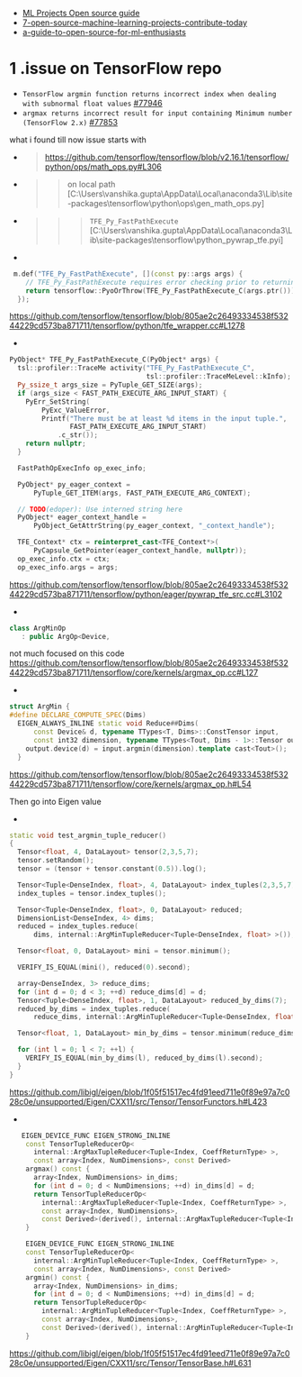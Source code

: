 
- [ML Projects Open source guide](https://keymakr.com/blog/contribute-to-open-source-machine-learning-projects/)
- [7-open-source-machine-learning-projects-contribute-today](https://machinelearningmastery.com/7-open-source-machine-learning-projects-contribute-today/)
- [a-guide-to-open-source-for-ml-enthusiasts](https://dscunilag.medium.com/a-guide-to-open-source-for-ml-enthusiasts-a824d69a15b4#9a61)

# 1 .issue on TensorFlow repo
- `TensorFlow argmin function returns incorrect index when dealing with subnormal float values` [#77946](https://github.com/tensorflow/tensorflow/issues/77946)
- `argmax returns incorrect result for input containing Minimum number (TensorFlow 2.x)`  [#77853](https://github.com/tensorflow/tensorflow/issues/77853)

what i found till now issue starts with

- > https://github.com/tensorflow/tensorflow/blob/v2.16.1/tensorflow/python/ops/math_ops.py#L306
- >>   on local path [C:\Users\vanshika.gupta\AppData\Local\anaconda3\Lib\site-packages\tensorflow\python\ops\gen_math_ops.py]
- >>> ``TFE_Py_FastPathExecute `` [C:\Users\vanshika.gupta\AppData\Local\anaconda3\Lib\site-packages\tensorflow\python\_pywrap_tfe.pyi]
- >>>> 
```cpp
 m.def("TFE_Py_FastPathExecute", [](const py::args args) {
    // TFE_Py_FastPathExecute requires error checking prior to returning.
    return tensorflow::PyoOrThrow(TFE_Py_FastPathExecute_C(args.ptr()));
  });
```
https://github.com/tensorflow/tensorflow/blob/805ae2c26493334538f53244229cd573ba871711/tensorflow/python/tfe_wrapper.cc#L1278 
- >>>>
```cpp
PyObject* TFE_Py_FastPathExecute_C(PyObject* args) {
  tsl::profiler::TraceMe activity("TFE_Py_FastPathExecute_C",
                                  tsl::profiler::TraceMeLevel::kInfo);
  Py_ssize_t args_size = PyTuple_GET_SIZE(args);
  if (args_size < FAST_PATH_EXECUTE_ARG_INPUT_START) {
    PyErr_SetString(
        PyExc_ValueError,
        Printf("There must be at least %d items in the input tuple.",
               FAST_PATH_EXECUTE_ARG_INPUT_START)
            .c_str());
    return nullptr;
  }

  FastPathOpExecInfo op_exec_info;

  PyObject* py_eager_context =
      PyTuple_GET_ITEM(args, FAST_PATH_EXECUTE_ARG_CONTEXT);

  // TODO(edoper): Use interned string here
  PyObject* eager_context_handle =
      PyObject_GetAttrString(py_eager_context, "_context_handle");

  TFE_Context* ctx = reinterpret_cast<TFE_Context*>(
      PyCapsule_GetPointer(eager_context_handle, nullptr));
  op_exec_info.ctx = ctx;
  op_exec_info.args = args;

```
https://github.com/tensorflow/tensorflow/blob/805ae2c26493334538f53244229cd573ba871711/tensorflow/python/eager/pywrap_tfe_src.cc#L3102
-  >>>>> 

 ```cpp
 class ArgMinOp
    : public ArgOp<Device,
```
not much focused on this code
 https://github.com/tensorflow/tensorflow/blob/805ae2c26493334538f53244229cd573ba871711/tensorflow/core/kernels/argmax_op.cc#L127
 
- >>>>>
```cpp
struct ArgMin {
#define DECLARE_COMPUTE_SPEC(Dims)                                             \
  EIGEN_ALWAYS_INLINE static void Reduce##Dims(                                \
      const Device& d, typename TTypes<T, Dims>::ConstTensor input,            \
      const int32 dimension, typename TTypes<Tout, Dims - 1>::Tensor output) { \
    output.device(d) = input.argmin(dimension).template cast<Tout>();          \
  }

```
https://github.com/tensorflow/tensorflow/blob/805ae2c26493334538f53244229cd573ba871711/tensorflow/core/kernels/argmax_op.h#L54


Then go into Eigen value
- > 
```cpp
static void test_argmin_tuple_reducer()
{
  Tensor<float, 4, DataLayout> tensor(2,3,5,7);
  tensor.setRandom();
  tensor = (tensor + tensor.constant(0.5)).log();

  Tensor<Tuple<DenseIndex, float>, 4, DataLayout> index_tuples(2,3,5,7);
  index_tuples = tensor.index_tuples();

  Tensor<Tuple<DenseIndex, float>, 0, DataLayout> reduced;
  DimensionList<DenseIndex, 4> dims;
  reduced = index_tuples.reduce(
      dims, internal::ArgMinTupleReducer<Tuple<DenseIndex, float> >());

  Tensor<float, 0, DataLayout> mini = tensor.minimum();

  VERIFY_IS_EQUAL(mini(), reduced(0).second);

  array<DenseIndex, 3> reduce_dims;
  for (int d = 0; d < 3; ++d) reduce_dims[d] = d;
  Tensor<Tuple<DenseIndex, float>, 1, DataLayout> reduced_by_dims(7);
  reduced_by_dims = index_tuples.reduce(
      reduce_dims, internal::ArgMinTupleReducer<Tuple<DenseIndex, float> >());

  Tensor<float, 1, DataLayout> min_by_dims = tensor.minimum(reduce_dims);

  for (int l = 0; l < 7; ++l) {
    VERIFY_IS_EQUAL(min_by_dims(l), reduced_by_dims(l).second);
  }
}
```
https://github.com/libigl/eigen/blob/1f05f51517ec4fd91eed711e0f89e97a7c028c0e/unsupported/Eigen/CXX11/src/Tensor/TensorFunctors.h#L423

- >>
```cpp
   EIGEN_DEVICE_FUNC EIGEN_STRONG_INLINE
    const TensorTupleReducerOp<
      internal::ArgMaxTupleReducer<Tuple<Index, CoeffReturnType> >,
      const array<Index, NumDimensions>, const Derived>
    argmax() const {
      array<Index, NumDimensions> in_dims;
      for (int d = 0; d < NumDimensions; ++d) in_dims[d] = d;
      return TensorTupleReducerOp<
        internal::ArgMaxTupleReducer<Tuple<Index, CoeffReturnType> >,
        const array<Index, NumDimensions>,
        const Derived>(derived(), internal::ArgMaxTupleReducer<Tuple<Index, CoeffReturnType> >(), -1, in_dims);
    }

    EIGEN_DEVICE_FUNC EIGEN_STRONG_INLINE
    const TensorTupleReducerOp<
      internal::ArgMinTupleReducer<Tuple<Index, CoeffReturnType> >,
      const array<Index, NumDimensions>, const Derived>
    argmin() const {
      array<Index, NumDimensions> in_dims;
      for (int d = 0; d < NumDimensions; ++d) in_dims[d] = d;
      return TensorTupleReducerOp<
        internal::ArgMinTupleReducer<Tuple<Index, CoeffReturnType> >,
        const array<Index, NumDimensions>,
        const Derived>(derived(), internal::ArgMinTupleReducer<Tuple<Index, CoeffReturnType> >(), -1, in_dims);
    }

```
https://github.com/libigl/eigen/blob/1f05f51517ec4fd91eed711e0f89e97a7c028c0e/unsupported/Eigen/CXX11/src/Tensor/TensorBase.h#L631




